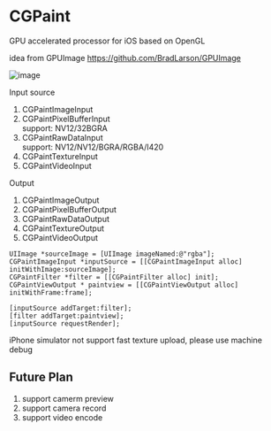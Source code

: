 # CGPaint
GPU accelerated processor for iOS based on OpenGL

idea from GPUImage https://github.com/BradLarson/GPUImage

![image](https://user-images.githubusercontent.com/15692322/124691103-da010180-df0d-11eb-8e20-e6d9791ff708.png)

Input source
1. CGPaintImageInput
2. CGPaintPixelBufferInput<br/>
    support: NV12/32BGRA
3. CGPaintRawDataInput<br/>
    support: NV12/NV12/BGRA/RGBA/I420
4. CGPaintTextureInput
5. CGPaintVideoInput

Output
1. CGPaintImageOutput
2. CGPaintPixelBufferOutput
4. CGPaintRawDataOutput
5. CGPaintTextureOutput
6. CGPaintVideoOutput

``` 
UIImage *sourceImage = [UIImage imageNamed:@"rgba"];
CGPaintImageInput *inputSource = [[CGPaintImageInput alloc] initWithImage:sourceImage];
CGPaintFilter *filter = [[CGPaintFilter alloc] init];
CGPaintViewOutput * paintview = [[CGPaintViewOutput alloc] initWithFrame:frame];

[inputSource addTarget:filter];
[filter addTarget:paintview];
[inputSource requestRender];
```

iPhone simulator not support fast texture upload, please use machine debug

## Future Plan
1. support camerm preview
2. support camera record
3. support video encode


